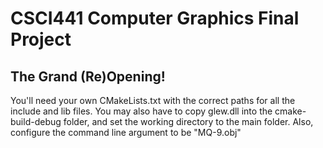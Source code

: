 # CSCI441 Computer Graphics Final Project
## The Grand (Re)Opening!

You'll need your own CMakeLists.txt with the correct paths for all the include and lib files. You may also have to copy glew.dll into the cmake-build-debug folder, and set the working directory to the main folder. Also, configure the command line argument to be "MQ-9.obj"